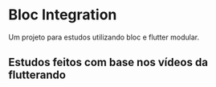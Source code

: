 # Bloc Integration

Um projeto para estudos utilizando bloc e flutter modular.

## Estudos feitos com base nos vídeos da flutterando


